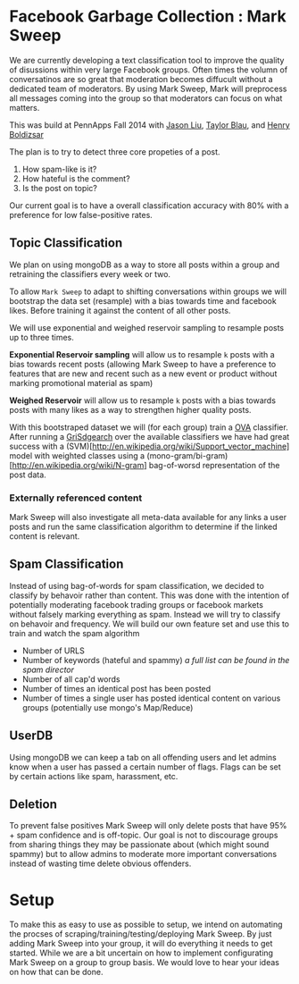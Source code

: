 # Facebook Garbage Collection : Mark Sweep

We are currently developing a text classification tool to improve the quality of disussions within very large Facebook groups.
Often times the volumn of conversatinos are so great that moderation becomes diffucult without a dedicated team of moderators. 
By using Mark Sweep, Mark will preprocess all messages coming into the group so that moderators can focus on what matters.

This was build at PennApps Fall 2014 with [Jason Liu](https://github.com/jxnl), [Taylor Blau](https://github.com/ttaylorr), and [Henry Boldizsar](https://github.com/9o)

The plan is to try to detect three core propeties of a post. 

1. How spam-like is it? 
2. How hateful is the comment?
3. Is the post on topic?

Our current goal is to have a overall classification accuracy with 80% with a preference for low false-positive rates.

## Topic Classification

We plan on using mongoDB as a way to store all posts within a group and retraining the classifiers every week or two.

To allow `Mark Sweep` to adapt to shifting conversations within groups we will bootstrap the data set (resample) with a bias towards time and 
facebook likes. Before training it against the content of all other posts.

We will use exponential and weighed reservoir sampling to resample posts up to three times. 

**Exponential Reservoir sampling** will allow us to resample `k` posts with a bias towards recent posts (allowing Mark Sweep to have a preference to 
features that are new and recent such as a new event or product without marking promotional material as spam)

**Weighed Reservoir** will allow us to resample `k` posts with a bias towards posts with many likes as a way to strengthen higher quality posts.

With this bootstraped dataset we will (for each group) train a [OVA](http://en.wikipedia.org/wiki/Multiclass_classification) classifier.
After running a [GriSdgearch](http://en.wikipedia.org/wiki/Hyperparameter_optimization) over the available classifiers we have had great success with a (SVM)[http://en.wikipedia.org/wiki/Support_vector_machine] model with weighted classes using a (mono-gram/bi-gram)[http://en.wikipedia.org/wiki/N-gram] bag-of-worsd
representation of the post data.

### Externally referenced content

Mark Sweep will also investigate all meta-data available for any links a user posts and run the same classification algorithm
to determine if the linked content is relevant.

## Spam Classification 

Instead of using bag-of-words for spam classification, we decided to classify by behavoir rather than content. 
This was done with the intention of potentially moderating facebook trading groups or facebook markets without 
falsely marking everything as spam. Instead we will try to classify on behavoir and frequency. 
We will build our own feature set and use this to train and watch the spam algorithm

* Number of URLS
* Number of keywords (hateful and spammy) *a full list can be found in the spam director*
* Number of all cap'd words
* Number of times an identical post has been posted
* Number of times a single user has posted identical content on various groups (potentially use mongo's Map/Reduce)

## UserDB

Using mongoDB we can keep a tab on all offending users and let admins know when a user has passed a certain number of flags.
Flags can be set by certain actions like spam, harassment, etc.  

## Deletion

To prevent false positives Mark Sweep will only delete posts that have 95% + spam confidence and is off-topic. 
Our goal is not to discourage groups from sharing things they may be passionate about (which might sound spammy) 
but to allow admins to moderate more important conversations instead of wasting time delete obvious offenders.

# Setup

To make this as easy to use as possible to setup, we intend on automating the procses of scraping/training/testing/deploying Mark Sweep.
By just adding Mark Sweep into your group, it will do everything it needs to get started. While we are a bit uncertain on how to implement 
configurating Mark Sweep on a group to group basis. We would love to hear your ideas on how that can be done.
